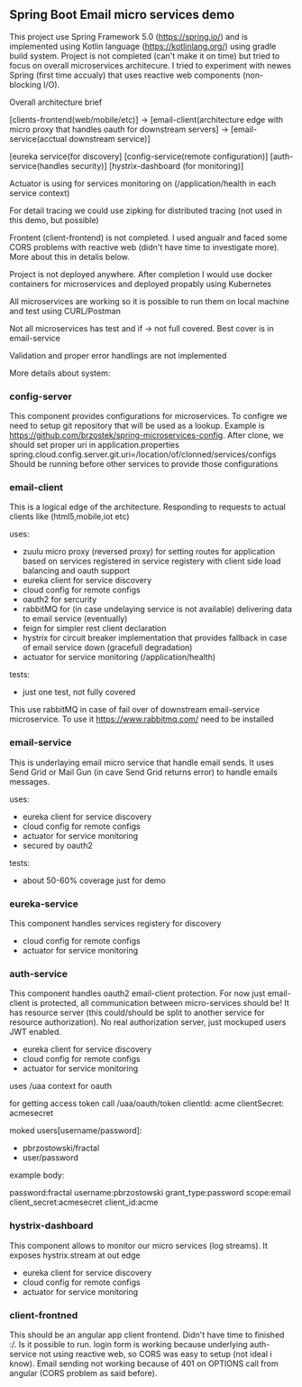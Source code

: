 ## Spring Boot Email micro services demo

This project use Spring Framework 5.0 (https://spring.io/) and is implemented using Kotlin language (https://kotlinlang.org/) using gradle build system.
Project is not completed (can't make it on time) but tried to focus on overall microservices architecure. I tried to experiment with newes Spring (first time accualy) that uses reactive web components (non-blocking I/O). 

Overall architecture brief

[clients-frontend(web/mobile/etc)] -> [email-client(architecture edge with micro proxy that handles oauth for downstream servers] -> [email-service(acctual downstream service)]

[eureka service(for discovery] [config-service(remote configuration)] [auth-service(handles security)] [hystrix-dashboard (for monitoring)]

Actuator is using for services monitoring on (/application/health in each service context)

For detail tracing we could use zipking for distributed tracing (not used in this demo, but possible)

Frontent (client-frontend) is not completed. I used angualr and faced some CORS problems with reactive web (didn't have time to investigate more). More about this in detalis below.

Project is not deployed anywhere. After completion I would use docker containers for microservices and deployed propably using Kubernetes

All microservices are working so it is possible to run them on local machine and test using CURL/Postman

Not all microservices has test and if -> not full covered. Best cover is in email-service

Validation and proper error handlings are not implemented

More details about system:

### config-server
This component provides configurations for microservices. To configre we need to setup git repository that will be used as a lookup.
Example is https://github.com/brzostek/spring-microservices-config. After clone, we should set proper uri in application.properties
spring.cloud.config.server.git.uri=/location/of/clonned/services/configs
Should be running before other services to provide those configurations

### email-client
This is a logical edge of the architecture. Responding to requests to actual clients like (html5,mobile,iot etc)

uses:
* zuulu micro proxy (reversed proxy) for setting routes for application based on services registered in service registery with client side load balancing and oauth support
* eureka client for service discovery
* cloud config for remote configs
* oauth2 for sercurity
* rabbitMQ for (in case undelaying service is not available) delivering data to email service (eventually) 
* feign for simpler rest client declaration 
* hystrix for circuit breaker implementation that provides fallback in case of email service down (gracefull degradation)
* actuator for service monitoring (/application/health)

tests:
* just one test, not fully covered

This use rabbitMQ in case of fail over of downstream email-service microservice. To use it https://www.rabbitmq.com/ need to be installed

### email-service
This is underlaying email micro service that handle email sends. It uses Send Grid or Mail Gun (in cave Send Grid returns error) to handle emails messages.

uses:
* eureka client for service discovery
* cloud config for remote configs
* actuator for service monitoring
* secured by oauth2

tests:
* about 50-60% coverage just for demo

### eureka-service
This component handles services registery for discovery
* cloud config for remote configs
* actuator for service monitoring

### auth-service
This component handles oauth2 email-client protection. For now just email-client is protected, all communication between micro-services should be!
It has resource server (this could/should be split to another service for resource authorization). No real authorization server, just mockuped users
JWT enabled.

* eureka client for service discovery
* cloud config for remote configs
* actuator for service monitoring

uses /uaa context for oauth

for getting access token call /uaa/oauth/token
clientId: acme
clientSecret: acmesecret

moked users[username/password]:
* pbrzostowski/fractal
* user/password

example body:

password:fractal
username:pbrzostowski
grant_type:password
scope:email
client_secret:acmesecret
client_id:acme

### hystrix-dashboard
This component allows to monitor our micro services (log streams). It exposes hystrix.stream at out edge
* eureka client for service discovery
* cloud config for remote configs
* actuator for service monitoring

### client-frontned
This should be an angular app client frontend. Didn't have time to finished :/. 
Is it possible to run. login form is working because underlying auth-service not using reactive web, so CORS was easy to setup (not ideal i know).
Email sending not working because of 401 on OPTIONS call from angular (CORS problem as said before).


